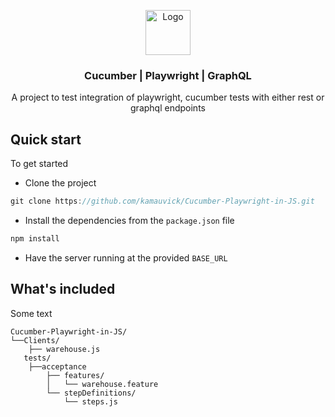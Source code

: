 <p align="center">
  <a href="https://example.com/">
    <img src="https://pbs.twimg.com/profile_images/570530522607017984/jERP9IrY_400x400.png" alt="Logo" width=72 height=72>
  </a>

<h3 align="center">Cucumber | Playwright | GraphQL</h3>

  <p align="center">
    A project to test integration of playwright, cucumber tests with either rest or graphql endpoints
    <br>
  </p>
</p>


## Quick start

To get started

- Clone the project
```javascript
git clone https://github.com/kamauvick/Cucumber-Playwright-in-JS.git
```
- Install the dependencies from the ```package.json``` file
```javascript
npm install
```
- Have the server running at the provided ```BASE_URL```

## What's included

Some text

```text
Cucumber-Playwright-in-JS/
└──Clients/
    ├── warehouse.js
   tests/
    ├──acceptance
        ├── features/
        │   └── warehouse.feature
        └── stepDefinitions/
            └── steps.js
```

